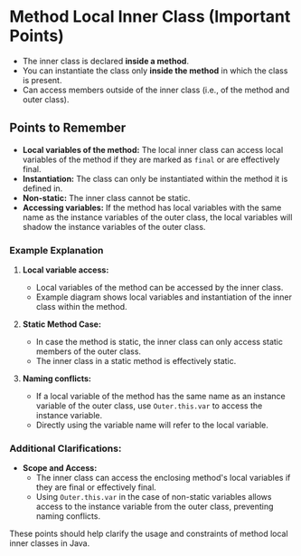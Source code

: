 # Method Local Inner Class (Important Points)

- The inner class is declared **inside a method**.
- You can instantiate the class only **inside the method** in which the class is present.
- Can access members outside of the inner class (i.e., of the method and outer class).

## Points to Remember

- **Local variables of the method:** The local inner class can access local variables of the method if they are marked as `final` or are effectively final.
- **Instantiation:** The class can only be instantiated within the method it is defined in.
- **Non-static:** The inner class cannot be static.
- **Accessing variables:** If the method has local variables with the same name as the instance variables of the outer class, the local variables will shadow the instance variables of the outer class.

### Example Explanation

1. **Local variable access:**
   - Local variables of the method can be accessed by the inner class.
   - Example diagram shows local variables and instantiation of the inner class within the method.

2. **Static Method Case:**
   - In case the method is static, the inner class can only access static members of the outer class.
   - The inner class in a static method is effectively static.

3. **Naming conflicts:**
   - If a local variable of the method has the same name as an instance variable of the outer class, use `Outer.this.var` to access the instance variable.
   - Directly using the variable name will refer to the local variable.

### Additional Clarifications:

- **Scope and Access:**
  - The inner class can access the enclosing method's local variables if they are final or effectively final.
  - Using `Outer.this.var` in the case of non-static variables allows access to the instance variable from the outer class, preventing naming conflicts.

These points should help clarify the usage and constraints of method local inner classes in Java.
